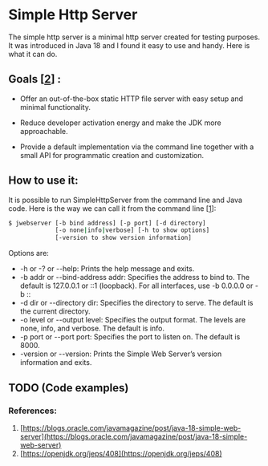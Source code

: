 # Simple Http Server

The simple http server is a minimal http server created for testing purposes. It was introduced in Java 18 and I found it easy to use and 
handy. Here is what it can do.

## Goals [[2](https://openjdk.org/jeps/408)] :

* Offer an out-of-the-box static HTTP file server with easy setup and minimal functionality.

* Reduce developer activation energy and make the JDK more approachable.

* Provide a default implementation via the command line together with a small API for programmatic creation and customization.

## How to use it:

It is possible to run SimpleHttpServer from the command line and Java code. Here is the way we can call it from the command line [[1](https://blogs.oracle.com/javamagazine/post/java-18-simple-web-server)]:

```Bash
$ jwebserver [-b bind address] [-p port] [-d directory]
             [-o none|info|verbose] [-h to show options]
             [-version to show version information]
```

Options are:
* -h or -? or --help: Prints the help message and exits.
* -b addr or --bind-address addr: Specifies the address to bind to. The default is 127.0.0.1 or ::1 (loopback). For all interfaces, use -b 0.0.0.0 or -b ::
* -d dir or --directory dir: Specifies the directory to serve. The default is the current directory.
* -o level or --output level: Specifies the output format. The levels are none, info, and verbose. The default is info.
* -p port or --port port: Specifies the port to listen on. The default is 8000.
* -version or --version: Prints the Simple Web Server’s version information and exits.

## TODO (Code examples)


### References:
1. [https://blogs.oracle.com/javamagazine/post/java-18-simple-web-server](https://blogs.oracle.com/javamagazine/post/java-18-simple-web-server)
2. [https://openjdk.org/jeps/408](https://openjdk.org/jeps/408)
